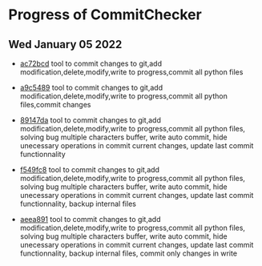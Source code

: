 # Progress of CommitChecker

## Wed January 05 2022

- [ac72bcd](https://github.com/Rob174/CommitChecker/tree/ac72bcd268c4dad7ef945d8828db657a5dcabad5) tool to commit changes to git,add modification,delete,modify,write to progress,commit all python files

- [a9c5489](https://github.com/Rob174/CommitChecker/tree/a9c54899e519f911980332d2e6d6d6f66cf359fc) tool to commit changes to git,add modification,delete,modify,write to progress,commit all python files,commit changes

- [89147da](https://github.com/Rob174/CommitChecker/tree/89147da8f82a70696c78912b59df537e1fb14434) tool to commit changes to git,add modification,delete,modify,write to progress,commit all python files, solving bug multiple characters buffer, write auto commit, hide unecessary operations in commit current changes, update last commit functionnality
- [f549fc8](https://github.com/Rob174/CommitChecker/tree/f549fc8d0d1cdd17ced050f419a73f7470152a98) tool to commit changes to git,add modification,delete,modify,write to progress,commit all python files, solving bug multiple characters buffer, write auto commit, hide unecessary operations in commit current changes, update last commit functionnality, backup internal files
- [aeea891](https://github.com/Rob174/CommitChecker/tree/aeea891d41142f5423a77d029fb905f0727b3756) tool to commit changes to git,add modification,delete,modify,write to progress,commit all python files, solving bug multiple characters buffer, write auto commit, hide unecessary operations in commit current changes, update last commit functionnality, backup internal files, commit only changes in write
